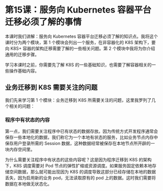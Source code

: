 # 第15课：服务向 Kubernetes 容器平台迁移必须了解的事情

本课时我们讲解：服务向 Kubernetes 容器平台迁移必须了解的知识点。我将这个课时分为两个模块，第 1 个模块会列出一个服务，在非容器化的 K8S 架构下，要向 K8S+ 容器的架构迁移需要了解的一些相关问题。第 2 个模块中我将为你介绍通用的迁移步骤。

学习本课时之前，你需要先了解 K8S 的一些基础知识，也需要了解容器相关的一些操作基础内容。

## 业务迁移到 K8S 需要关注的问题

我们先来学习第 1 个模块：业务迁移到 K8S 所需要关注的问题，这里我罗列了几个相关的问题：

### 程序中有状态的内容

第一点，我们需要关注程序中已有状态的数据存放。因为传统方式开发程序通常会保存一些本地化的数据，我们称它为一个本地有状态的服务，比如业务节点内存中保存用户登录所需的 Session 数据，这种数据经常被保存在本地节点所开辟的一块内存空间里。



为什么需要关注程序中有状态的这些内容呢？这是因为程序迁移到 K8S 的架构下，K8S 调度需要对 Pod 节点的弹性扩缩或资源调度。如果服务固定依赖本地存储空间数据，那么就可能出现因为 K8S 的调度导致这部分已经存储在本地的数据丢失，因为启用新的业务 pod，无法读取原有的 pod 上的数据。这时我们需要将数据在本地做无状态化。